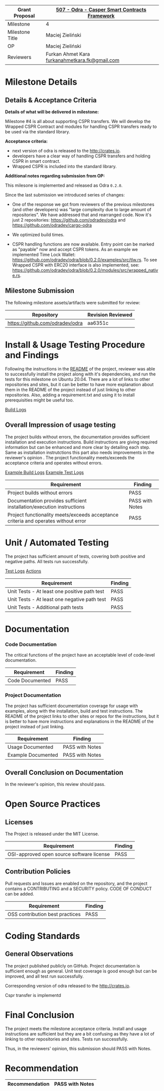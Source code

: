 Grant Proposal | [507 - Odra - Casper Smart Contracts Framework](https://portal.devxdao.com/public-proposals/507)
------------ | -------------
Milestone | 4
Milestone Title | Maciej Zieliński
OP | Maciej Zieliński
Reviewers | Furkan Ahmet Kara <furkanahmetkara.fk@gmail.com>

# Milestone Details

## Details & Acceptance Criteria

**Details of what will be delivered in milestone:**


Milestone #4 is all about supporting CSPR transfers. We will develop the Wrapped CSPR Contract and modules for handling CSPR transfers ready to be used via the standard library.

**Acceptance criteria:**

- next version of odra is released to the http://crates.io.
- developers have a clear way of handling CSPR transfers and holding CSPR in smart contract.
- Wrapped CSPR is included into the standard library.

**Additional notes regarding submission from OP:**

This milesone is implemented and released as Odra `0.2.0`.

Since the last submission we introduced series of changes:

- One of the response we got from reviewers of the previous milestones (and other developers) was "large complexity due to large amount of repositories". We have addressed that and rearranged code. Now it's just 2 repositories: https://github.com/odradev/odra and https://github.com/odradev/cargo-odra

- We optimized build times.

- CSPR handling functions are now available. Entry point can be marked as "payable" now and accept CSPR tokens. As an example we implemented Time Lock Wallet: https://github.com/odradev/odra/blob/0.2.0/examples/src/tlw.rs. To see Wrapped CSPR with ERC20 interface is also implemented, see: https://github.com/odradev/odra/blob/0.2.0/modules/src/wrapped_native.rs.

## Milestone Submission

The following milestone assets/artifacts were submitted for review:

Repository | Revision Reviewed
------------ | -------------
https://github.com/odradev/odra | aa6351c

# Install & Usage Testing Procedure and Findings

Following the instructions in the [README](https://github.com/odradev/odra) of the project, reviewer was able to successfully install the project along with it's dependencies, and run the tests for this milestone on Ubuntu 20.04. There are a lot of links to other repositories and sites, but it can be better to have more explanation about them in the README of the project instead of just linking to other repositories. Also, adding a requirement.txt and using it to install prerequisities might be useful too.

[Build Logs](assets/cargoodralogs.md)

## Overall Impression of usage testing

The project builds without errors, the documentation provides sufficient installation and execution instructions. Build instructions are giving required information but can be enhanced and more clear by detailing each step. Same as installation instrutctions this part also needs improvements in the reviewer's opinion . The project functionality meets/exceeds the acceptance criteria and operates without errors.

[Example Build Logs](assets/examplebuildlogs.md)
[Example Test Logs](assets/exampletestlogs.md)

Requirement | Finding
------------ | -------------
Project builds without errors | PASS
Documentation provides sufficient installation/execution instructions | PASS with Notes
Project functionality meets/exceeds acceptance criteria and operates without error | PASS

# Unit / Automated Testing

The project has sufficient amount of tests, covering both positive and negative paths. All tests run successfully.

[Test Logs](assets/justtestlogs.md)
[Actions](https://github.com/odradev/odra/actions/runs/3533097352/jobs/5928283489)

Requirement | Finding
------------ | -------------
Unit Tests - At least one positive path test | PASS
Unit Tests - At least one negative path test | PASS
Unit Tests - Additional path tests | PASS

# Documentation

### Code Documentation

The critical functions of the project have an acceptable level of code-level documentation.

Requirement | Finding
------------ | -------------
Code Documented | PASS

### Project Documentation

The project has sufficient documentation coverage for usage with examples, along with the installation, build and test instructions. The README of the project links to other sites or repos for the instructions, but it is better to have more instructions and explanations in the README of the project instead of just linking. 

Requirement | Finding
------------ | -------------
Usage Documented | PASS with Notes
Example Documented | PASS with Notes

## Overall Conclusion on Documentation

In the reviewer's opinion, this review should pass.

# Open Source Practices

## Licenses

The Project is released under the MIT License.

Requirement | Finding
------------ | -------------
OSI-approved open source software license | PASS

## Contribution Policies

Pull requests and Issues are enabled on the repository, and the project contains a CONTRIBUTING and a SECURITY policy. CODE OF CONDUCT can be added.

Requirement | Finding
------------ | -------------
OSS contribution best practices | PASS

# Coding Standards

## General Observations

The project published publicly on GitHub. Project documentation is sufficient enough as general. Unit test coverage is good enough but can be improved, and all test run successfully.

Corresponding version of odra released to the http://crates.io.

Cspr transfer is implementd

# Final Conclusion

The project meets the milestone acceptance criteria. Install and usage instructions are sufficient but they are a bit confusing as they have a lot of linking to other repositories and sites. Tests run successfully.

Thus, in the reviewers' opinion, this submission should PASS with Notes.

# Recommendation

Recommendation | PASS with Notes
------------ | -------------
